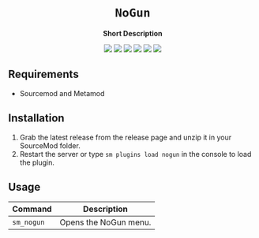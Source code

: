<div align="center">
  <h1><code>NoGun</code></h1>
  <p>
    <strong>Short Description</strong>
  </p>
  <p style="margin-bottom: 0.5ex;">
    <img
        src="https://img.shields.io/github/downloads/BoomShotKapow/NoGun/total"
    />
    <img
        src="https://img.shields.io/github/last-commit/BoomShotKapow/NoGun"
    />
    <img
        src="https://img.shields.io/github/issues/BoomShotKapow/NoGun"
    />
    <img
        src="https://img.shields.io/github/issues-closed/BoomShotKapow/NoGun"
    />
    <img
        src="https://img.shields.io/github/repo-size/BoomShotKapow/NoGun"
    />
    <img
        src="https://img.shields.io/github/workflow/status/BoomShotKapow/NoGun/Compile%20and%20release"
    />
  </p>
</div>


## Requirements ##
- Sourcemod and Metamod

## Installation ##
1. Grab the latest release from the release page and unzip it in your SourceMod folder.
2. Restart the server or type `sm plugins load nogun` in the console to load the plugin.

## Usage ##
| Command | Description |
| ----------- | ----------- |
| `sm_nogun` | Opens the NoGun menu. |